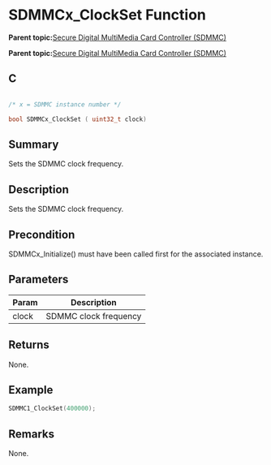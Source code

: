 # SDMMCx\_ClockSet Function

**Parent topic:**[Secure Digital MultiMedia Card Controller \(SDMMC\)](GUID-670F0003-D51D-457F-BF15-845C30D30C12.md)

**Parent topic:**[Secure Digital MultiMedia Card Controller \(SDMMC\)](GUID-9384AD3C-4E33-479E-B7BB-005772421CB2.md)

## C

```c

/* x = SDMMC instance number */

bool SDMMCx_ClockSet ( uint32_t clock)
```

## Summary

Sets the SDMMC clock frequency.

## Description

Sets the SDMMC clock frequency.

## Precondition

SDMMCx\_Initialize\(\) must have been called first for the associated instance.

## Parameters

|Param|Description|
|-----|-----------|
|clock|SDMMC clock frequency|

## Returns

None.

## Example

```c
SDMMC1_ClockSet(400000);
```

## Remarks

None.

